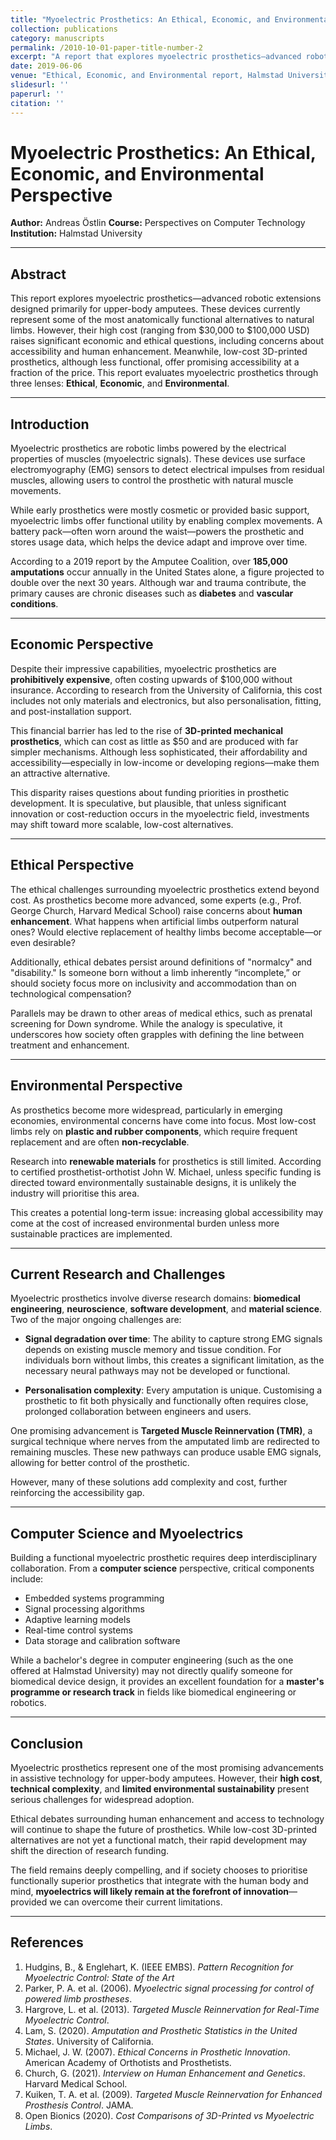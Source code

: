 ```yaml
---
title: "Myoelectric Prosthetics: An Ethical, Economic, and Environmental Perspective"
collection: publications
category: manuscripts
permalink: /2010-10-01-paper-title-number-2
excerpt: "A report that explores myoelectric prosthetics—advanced robotic extensions designed primarily for upper-body amputees."
date: 2019-06-06
venue: "Ethical, Economic, and Environmental report, Halmstad University"
slidesurl: ''
paperurl: ''
citation: ''
---
```

# Myoelectric Prosthetics: An Ethical, Economic, and Environmental Perspective

**Author:** Andreas Östlin 
**Course:** Perspectives on Computer Technology  
**Institution:** Halmstad University  

---

## Abstract

This report explores myoelectric prosthetics—advanced robotic extensions designed primarily for upper-body amputees. These devices currently represent some of the most anatomically functional alternatives to natural limbs. However, their high cost (ranging from $30,000 to $100,000 USD) raises significant economic and ethical questions, including concerns about accessibility and human enhancement. Meanwhile, low-cost 3D-printed prosthetics, although less functional, offer promising accessibility at a fraction of the price. This report evaluates myoelectric prosthetics through three lenses: **Ethical**, **Economic**, and **Environmental**.

---

## Introduction

Myoelectric prosthetics are robotic limbs powered by the electrical properties of muscles (myoelectric signals). These devices use surface electromyography (EMG) sensors to detect electrical impulses from residual muscles, allowing users to control the prosthetic with natural muscle movements.

While early prosthetics were mostly cosmetic or provided basic support, myoelectric limbs offer functional utility by enabling complex movements. A battery pack—often worn around the waist—powers the prosthetic and stores usage data, which helps the device adapt and improve over time.

According to a 2019 report by the Amputee Coalition, over **185,000 amputations** occur annually in the United States alone, a figure projected to double over the next 30 years. Although war and trauma contribute, the primary causes are chronic diseases such as **diabetes** and **vascular conditions**.

---

## Economic Perspective

Despite their impressive capabilities, myoelectric prosthetics are **prohibitively expensive**, often costing upwards of $100,000 without insurance. According to research from the University of California, this cost includes not only materials and electronics, but also personalisation, fitting, and post-installation support.

This financial barrier has led to the rise of **3D-printed mechanical prosthetics**, which can cost as little as $50 and are produced with far simpler mechanisms. Although less sophisticated, their affordability and accessibility—especially in low-income or developing regions—make them an attractive alternative.

This disparity raises questions about funding priorities in prosthetic development. It is speculative, but plausible, that unless significant innovation or cost-reduction occurs in the myoelectric field, investments may shift toward more scalable, low-cost alternatives.

---

## Ethical Perspective

The ethical challenges surrounding myoelectric prosthetics extend beyond cost. As prosthetics become more advanced, some experts (e.g., Prof. George Church, Harvard Medical School) raise concerns about **human enhancement**. What happens when artificial limbs outperform natural ones? Would elective replacement of healthy limbs become acceptable—or even desirable?

Additionally, ethical debates persist around definitions of "normalcy" and "disability." Is someone born without a limb inherently “incomplete,” or should society focus more on inclusivity and accommodation than on technological compensation?

Parallels may be drawn to other areas of medical ethics, such as prenatal screening for Down syndrome. While the analogy is speculative, it underscores how society often grapples with defining the line between treatment and enhancement.

---

## Environmental Perspective

As prosthetics become more widespread, particularly in emerging economies, environmental concerns have come into focus. Most low-cost limbs rely on **plastic and rubber components**, which require frequent replacement and are often **non-recyclable**.

Research into **renewable materials** for prosthetics is still limited. According to certified prosthetist-orthotist John W. Michael, unless specific funding is directed toward environmentally sustainable designs, it is unlikely the industry will prioritise this area.

This creates a potential long-term issue: increasing global accessibility may come at the cost of increased environmental burden unless more sustainable practices are implemented.

---

## Current Research and Challenges

Myoelectric prosthetics involve diverse research domains: **biomedical engineering**, **neuroscience**, **software development**, and **material science**. Two of the major ongoing challenges are:

- **Signal degradation over time**: The ability to capture strong EMG signals depends on existing muscle memory and tissue condition. For individuals born without limbs, this creates a significant limitation, as the necessary neural pathways may not be developed or functional.

- **Personalisation complexity**: Every amputation is unique. Customising a prosthetic to fit both physically and functionally often requires close, prolonged collaboration between engineers and users.

One promising advancement is **Targeted Muscle Reinnervation (TMR)**, a surgical technique where nerves from the amputated limb are redirected to remaining muscles. These new pathways can produce usable EMG signals, allowing for better control of the prosthetic.

However, many of these solutions add complexity and cost, further reinforcing the accessibility gap.

---

## Computer Science and Myoelectrics

Building a functional myoelectric prosthetic requires deep interdisciplinary collaboration. From a **computer science** perspective, critical components include:

- Embedded systems programming
- Signal processing algorithms
- Adaptive learning models
- Real-time control systems
- Data storage and calibration software

While a bachelor's degree in computer engineering (such as the one offered at Halmstad University) may not directly qualify someone for biomedical device design, it provides an excellent foundation for a **master's programme or research track** in fields like biomedical engineering or robotics.

---

## Conclusion

Myoelectric prosthetics represent one of the most promising advancements in assistive technology for upper-body amputees. However, their **high cost**, **technical complexity**, and **limited environmental sustainability** present serious challenges for widespread adoption.

Ethical debates surrounding human enhancement and access to technology will continue to shape the future of prosthetics. While low-cost 3D-printed alternatives are not yet a functional match, their rapid development may shift the direction of research funding.

The field remains deeply compelling, and if society chooses to prioritise functionally superior prosthetics that integrate with the human body and mind, **myoelectrics will likely remain at the forefront of innovation**—provided we can overcome their current limitations.

---

## References

1. Hudgins, B., & Englehart, K. (IEEE EMBS). *Pattern Recognition for Myoelectric Control: State of the Art*  
2. Parker, P. A. et al. (2006). *Myoelectric signal processing for control of powered limb prostheses*.  
3. Hargrove, L. et al. (2013). *Targeted Muscle Reinnervation for Real-Time Myoelectric Control*.  
4. Lam, S. (2020). *Amputation and Prosthetic Statistics in the United States*. University of California.  
5. Michael, J. W. (2007). *Ethical Concerns in Prosthetic Innovation*. American Academy of Orthotists and Prosthetists.  
6. Church, G. (2021). *Interview on Human Enhancement and Genetics*. Harvard Medical School.  
7. Kuiken, T. A. et al. (2009). *Targeted Muscle Reinnervation for Enhanced Prosthesis Control*. JAMA.  
8. Open Bionics (2020). *Cost Comparisons of 3D-Printed vs Myoelectric Limbs*.

